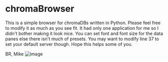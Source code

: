 # chromaBrowser
This is a simple browser for chromaDBs written in Python. Please feel free to modify it as much as you see fit. It had only one application for me so I didn't bother making it look nice. You can set font and font size for the data panes else there isn't much of presets. You may want to modify line 37 to set your default server though.
Hope this helps some of you.

BR, Mike
![image](https://github.com/user-attachments/assets/effa0e1e-3270-4943-838e-c5314811c539)
